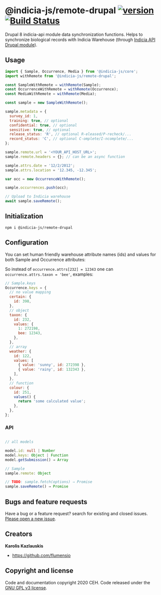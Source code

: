 # @indicia-js/remote-drupal [![version](https://img.shields.io/npm/v/@indicia-js/remote-drupal/latest.svg)](https://www.npmjs.com/package/@indicia-js/remote-drupal) [![Build Status](https://travis-ci.org/Indicia-Team/indicia-js.svg)](https://travis-ci.org/Indicia-Team/indicia-js)

Drupal 8 indicia-api module data synchronization functions. Helps to synchronize biological records with Indicia Warehouse (through [Indicia API Drupal module](https://github.com/Indicia-Team/drupal-8-module-indicia-api)).

## Usage

```js
import { Sample, Occurrence, Media } from '@indicia-js/core';
import withRemote from '@indicia-js/remote-drupal';

const SampleWithRemote = withRemote(Sample);
const OccurrenceWithRemote = withRemote(Occurrence);
const MediaWithRemote = withRemote(Media);

const sample = new SampleWithRemote();

sample.metadata = {
  survey_id: 1,
  training: true, // optional
  confidential: true, // optional
  sensitive: true, // optional
  release_status: 'R', // optional R-eleased/P-recheck/...
  record_status: 'C', // optional C-omplete/I-ncomplete/...
};

sample.remote.url = '<YOUR_API_HOST_URL>';
sample.remote.headers = {}; // can be an async function

sample.attrs.date = '12/2/2012';
sample.attrs.location = '12.345, -12.345';

var occ = new OccurrenceWithRemote();

sample.occurrences.push(occ);

// Upload to Indicia warehouse
await sample.saveRemote();
```

## Initialization

```
npm i @indicia-js/remote-drupal
```

## Configuration

You can set human friendly warehouse attribute names (ids) and values for both Sample and Occurrence
attributes:

So instead of `occurrence.attrs[232] = 12343` one can
`occurrence.attrs.taxon = 'bee'`, examples:

```javascript
// Sample.keys
Occurrence.keys = {
  // no value mapping
  certain: {
    id: 398,
  },
  // object
  taxon: {
    id: 232,
    values: {
      1: 272198,
      bee: 12343,
    },
  },
  // array
  weather: {
    id: 122,
    values: [
      { value: 'sunny', id: 272398 },
      { value: 'rainy', id: 132343 },
    ],
  },
  // function
  colour: {
    id: 251,
    values() {
      return 'some calculated value';
    },
  },
};
```

### API

```typescript

// all models

model.id: null | Number
model.keys: Object | Function
model.getSubmission() ⇒ Array

// Sample
sample.remote: Object

// TODO: sample.fetch(options) ⇒ Promise
sample.saveRemote() ⇒ Promise
```

## Bugs and feature requests

Have a bug or a feature request? search for existing and closed issues. [Please open a new issue](https://github.com/Indicia-Team/indicia-js/issues).

## Creators

**Karolis Kazlauskis**

- <https://github.com/flumensio>

## Copyright and license

Code and documentation copyright 2020 CEH. Code released under the [GNU GPL v3 license](LICENSE).
